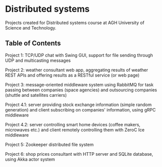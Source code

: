# Distributed systems
Projects created for Distributed systems course at AGH University of Science and Technology.

## Table of Contents

Project 1: TCP/UDP chat with Swing GUI, support for file sending through UDP and multicasting messages  

Project 2: weather consultant web app, aggregating results of weather REST APIs and offering results as a RESTful service (or web page)  

Project 3: message-oriented middleware system using RabbitMQ for task passing between companies (space agencies) and outsourcing companies (shuttle and satellites carriers)  

Project 4.1: server providing stock exchange information (simple random generation) and client subscribing on companies' information, using gRPC middleware  

Project 4.2: server controlling smart home devices (coffee makers, microwaves etc.) and client remotely controlling them with ZeroC Ice middleware  

Project 5: Zookeeper distributed file system  

Project 6: shop prices consultant with HTTP server and SQLite database, using Akka actor system
